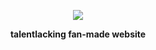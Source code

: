<p align="center">
<a href="https://github-unn4med.github.io/lackintest/"> 
	<img src="https://github.com/imunnamed/lackintest/blob/main/images/tlacking1.png?raw=true" style="cursor:pointer">
</a>
	
</p>

<p align="center">
	<p1> <b> talentlacking fan-made website</b></p1>
</p>
